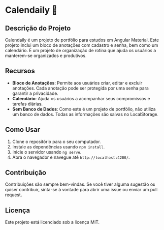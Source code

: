 # Calendaily 🌅

## Descrição do Projeto

Calendaily é um projeto de portfólio para estudos em Angular Material. Este projeto inclui um bloco de anotações com cadastro e senha, bem como um calendário. É um projeto de organização de rotina que ajuda os usuários a manterem-se organizados e produtivos.

## Recursos

- **Bloco de Anotações**: Permite aos usuários criar, editar e excluir anotações. Cada anotação pode ser protegida por uma senha para garantir a privacidade.
- **Calendário**: Ajuda os usuários a acompanhar seus compromissos e tarefas diárias.
- **Sem Banco de Dados**: Como este é um projeto de portfólio, não utiliza um banco de dados. Todas as informações são salvas no LocalStorage.

## Como Usar

1. Clone o repositório para o seu computador.
2. Instale as dependências usando `npm install`.
3. Inicie o servidor usando `ng serve`.
4. Abra o navegador e navegue até `http://localhost:4200/`.

## Contribuição

Contribuições são sempre bem-vindas. Se você tiver alguma sugestão ou quiser contribuir, sinta-se à vontade para abrir uma issue ou enviar um pull request.

## Licença

Este projeto está licenciado sob a licença MIT.

